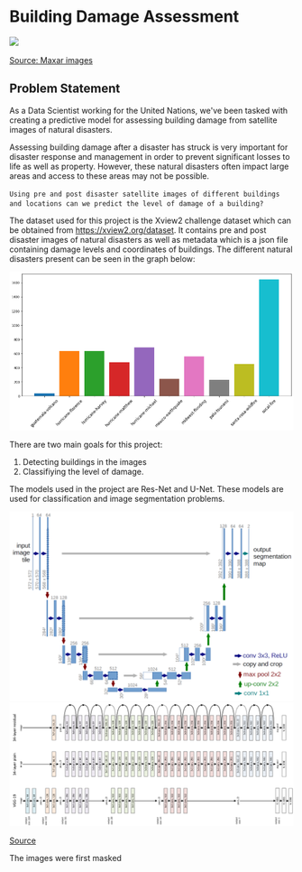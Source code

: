 # Building Damage Assessment 

<img src='https://maxarv2-cms-production.s3.amazonaws.com/uploads/image/image_value/712/Durban_ZA_WV2_30AUG2021_WEB.jpg'>

[Source: Maxar images](!maxar.com/open-data)


## Problem Statement
As a Data Scientist working for the United Nations, we've been tasked with creating a predictive model for assessing building damage from satellite images of natural disasters.

Assessing building damage after a disaster has struck is very important for disaster response and management in order to prevent significant losses to life as well as property. However, these natural disasters often impact large areas and access to these areas may not be possible.

`Using pre and post disaster satellite images of different buildings and locations can we predict the level of damage of a building?`

The dataset used for this project is the Xview2 challenge dataset which can be obtained from https://xview2.org/dataset. It contains pre and post disaster images of natural disasters as well as metadata which is a json file containing damage levels and coordinates of buildings. The different natural disasters present can be seen in the graph below:

<img src='images/natural-disasters.png'>

There are two main goals for this project:
1. Detecting buildings in the images
2. Classifiying the level of damage.

The models used in the project are Res-Net and U-Net. These models are used for classification and image segmentation problems. 

<img src='images/u-net.png'>

<img src='images/resnet.jpeg'>

[Source](!https://aditi-mittal.medium.com/introduction-to-u-net-and-res-net-for-image-segmentation-9afcb432ee2f)


The images were first masked 
